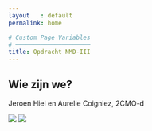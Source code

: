 ```yaml
---
layout   : default
permalink: home

# Custom Page Variables
# ─────────────────────
title: Opdracht NMD-III
---
```


Wie zijn we?
------------

<p>Jeroen Hiel en Aurelie Coigniez, 2CMO-d</p>
<img src="assets/images/jeroen.png" class="profpic">
<img src="assets/images/aurelie.png" class="profpic2">